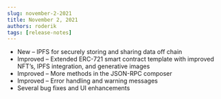 ```yaml
---
slug: november-2-2021
title: November 2, 2021
authors: roderik
tags: [release-notes]
---
```


- New – IPFS for securely storing and sharing data off chain
- Improved – Extended ERC-721 smart contract template with improved NFT’s, IPFS integration, and generative images
- Improved – More methods in the JSON-RPC composer
- Improved – Error handling and warning messages
- Several bug fixes and UI enhancements
